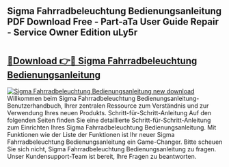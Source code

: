 ## Sigma Fahrradbeleuchtung Bedienungsanleitung PDF Download Free - Part-aTa User Guide Repair - Service Owner Edition uLy5r

# <h2><a href="http://df2h01.blite.top/?on=Sigma+Fahrradbeleuchtung+Bedienungsanleitung">🔗Download 👉🔴 Sigma Fahrradbeleuchtung Bedienungsanleitung</a></h2>

[![Sigma Fahrradbeleuchtung Bedienungsanleitung new download](https://i.imgur.com/lujVjoI.png)](http://df2h01.blite.top/?on=Sigma+Fahrradbeleuchtung+Bedienungsanleitung)
Willkommen beim Sigma Fahrradbeleuchtung Bedienungsanleitung-Benutzerhandbuch, Ihrer zentralen Ressource zum Verständnis und zur Verwendung Ihres neuen Produkts. Schritt-für-Schritt-Anleitung Auf den folgenden Seiten finden Sie eine detaillierte Schritt-für-Schritt-Anleitung zum Einrichten Ihres Sigma Fahrradbeleuchtung Bedienungsanleitung. Mit Funktionen wie der Liste der Funktionen ist Ihr neuer Sigma Fahrradbeleuchtung Bedienungsanleitung ein Game-Changer. Bitte scheuen Sie sich nicht, Sigma Fahrradbeleuchtung Bedienungsanleitung zu fragen. Unser Kundensupport-Team ist bereit, Ihre Fragen zu beantworten.
